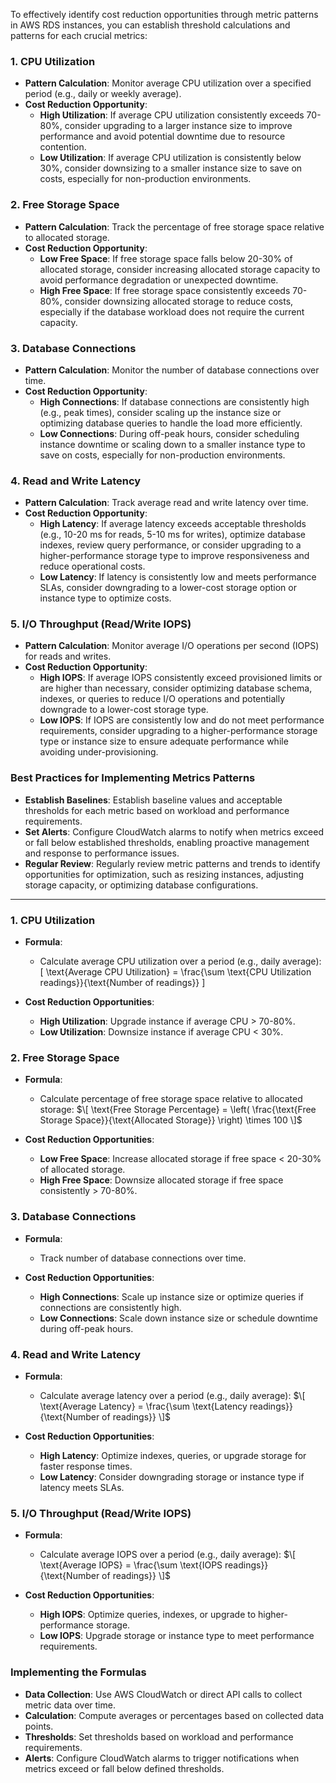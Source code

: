 To effectively identify cost reduction opportunities through metric patterns in AWS RDS instances, you can establish threshold calculations and patterns for each crucial metrics:

### 1. CPU Utilization

- **Pattern Calculation**: Monitor average CPU utilization over a specified period (e.g., daily or weekly average).
- **Cost Reduction Opportunity**:
  - **High Utilization**: If average CPU utilization consistently exceeds 70-80%, consider upgrading to a larger instance size to improve performance and avoid potential downtime due to resource contention.
  - **Low Utilization**: If average CPU utilization is consistently below 30%, consider downsizing to a smaller instance size to save on costs, especially for non-production environments.

### 2. Free Storage Space

- **Pattern Calculation**: Track the percentage of free storage space relative to allocated storage.
- **Cost Reduction Opportunity**:
  - **Low Free Space**: If free storage space falls below 20-30% of allocated storage, consider increasing allocated storage capacity to avoid performance degradation or unexpected downtime.
  - **High Free Space**: If free storage space consistently exceeds 70-80%, consider downsizing allocated storage to reduce costs, especially if the database workload does not require the current capacity.

### 3. Database Connections

- **Pattern Calculation**: Monitor the number of database connections over time.
- **Cost Reduction Opportunity**:
  - **High Connections**: If database connections are consistently high (e.g., peak times), consider scaling up the instance size or optimizing database queries to handle the load more efficiently.
  - **Low Connections**: During off-peak hours, consider scheduling instance downtime or scaling down to a smaller instance type to save on costs, especially for non-production environments.

### 4. Read and Write Latency

- **Pattern Calculation**: Track average read and write latency over time.
- **Cost Reduction Opportunity**:
  - **High Latency**: If average latency exceeds acceptable thresholds (e.g., 10-20 ms for reads, 5-10 ms for writes), optimize database indexes, review query performance, or consider upgrading to a higher-performance storage type to improve responsiveness and reduce operational costs.
  - **Low Latency**: If latency is consistently low and meets performance SLAs, consider downgrading to a lower-cost storage option or instance type to optimize costs.

### 5. I/O Throughput (Read/Write IOPS)

- **Pattern Calculation**: Monitor average I/O operations per second (IOPS) for reads and writes.
- **Cost Reduction Opportunity**:
  - **High IOPS**: If average IOPS consistently exceed provisioned limits or are higher than necessary, consider optimizing database schema, indexes, or queries to reduce I/O operations and potentially downgrade to a lower-cost storage type.
  - **Low IOPS**: If IOPS are consistently low and do not meet performance requirements, consider upgrading to a higher-performance storage type or instance size to ensure adequate performance while avoiding under-provisioning.

### Best Practices for Implementing Metrics Patterns

- **Establish Baselines**: Establish baseline values and acceptable thresholds for each metric based on workload and performance requirements.
- **Set Alerts**: Configure CloudWatch alarms to notify when metrics exceed or fall below established thresholds, enabling proactive management and response to performance issues.
- **Regular Review**: Regularly review metric patterns and trends to identify opportunities for optimization, such as resizing instances, adjusting storage capacity, or optimizing database configurations.

---

### 1. CPU Utilization

- **Formula**: 
  - Calculate average CPU utilization over a period (e.g., daily average):
    \[
    \text{Average CPU Utilization} = \frac{\sum \text{CPU Utilization readings}}{\text{Number of readings}}
    \]

- **Cost Reduction Opportunities**:
  - **High Utilization**: Upgrade instance if average CPU > 70-80%.
  - **Low Utilization**: Downsize instance if average CPU < 30%.

### 2. Free Storage Space

- **Formula**: 
  - Calculate percentage of free storage space relative to allocated storage:
    $\[
    \text{Free Storage Percentage} = \left( \frac{\text{Free Storage Space}}{\text{Allocated Storage}} \right) \times 100
    \]$

- **Cost Reduction Opportunities**:
  - **Low Free Space**: Increase allocated storage if free space < 20-30% of allocated storage.
  - **High Free Space**: Downsize allocated storage if free space consistently > 70-80%.

### 3. Database Connections

- **Formula**: 
  - Track number of database connections over time.

- **Cost Reduction Opportunities**:
  - **High Connections**: Scale up instance size or optimize queries if connections are consistently high.
  - **Low Connections**: Scale down instance size or schedule downtime during off-peak hours.

### 4. Read and Write Latency

- **Formula**: 
  - Calculate average latency over a period (e.g., daily average):
    $\[
    \text{Average Latency} = \frac{\sum \text{Latency readings}}{\text{Number of readings}}
    \]$

- **Cost Reduction Opportunities**:
  - **High Latency**: Optimize indexes, queries, or upgrade storage for faster response times.
  - **Low Latency**: Consider downgrading storage or instance type if latency meets SLAs.

### 5. I/O Throughput (Read/Write IOPS)

- **Formula**: 
  - Calculate average IOPS over a period (e.g., daily average):
    $\[
    \text{Average IOPS} = \frac{\sum \text{IOPS readings}}{\text{Number of readings}}
    \]$

- **Cost Reduction Opportunities**:
  - **High IOPS**: Optimize queries, indexes, or upgrade to higher-performance storage.
  - **Low IOPS**: Upgrade storage or instance type to meet performance requirements.

### Implementing the Formulas

- **Data Collection**: Use AWS CloudWatch or direct API calls to collect metric data over time.
- **Calculation**: Compute averages or percentages based on collected data points.
- **Thresholds**: Set thresholds based on workload and performance requirements.
- **Alerts**: Configure CloudWatch alarms to trigger notifications when metrics exceed or fall below defined thresholds.
